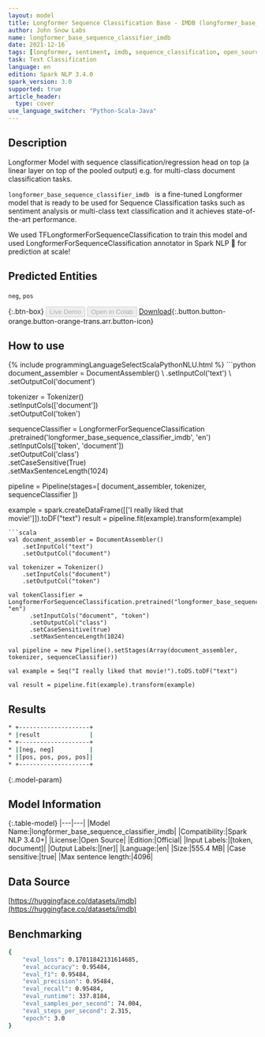 ```yaml
---
layout: model
title: Longformer Sequence Classification Base - IMDB (longformer_base_sequence_classifier_imdb)
author: John Snow Labs
name: longformer_base_sequence_classifier_imdb
date: 2021-12-16
tags: [longformer, sentiment, imdb, sequence_classification, open_source, en, english]
task: Text Classification
language: en
edition: Spark NLP 3.4.0
spark_version: 3.0
supported: true
article_header:
  type: cover
use_language_switcher: "Python-Scala-Java"
---
```


## Description

Longformer Model with sequence classification/regression head on top (a linear layer on top of the pooled output) e.g. for multi-class document classification tasks.

`longformer_base_sequence_classifier_imdb ` is a fine-tuned Longformer model that is ready to be used for Sequence Classification tasks such as sentiment analysis or multi-class text classification and it achieves state-of-the-art performance. 

We used TFLongformerForSequenceClassification to train this model and used LongformerForSequenceClassification annotator in Spark NLP 🚀 for prediction at scale!

## Predicted Entities

`neg`, `pos`

{:.btn-box}
<button class="button button-orange" disabled>Live Demo</button>
<button class="button button-orange" disabled>Open in Colab</button>
[Download](https://s3.amazonaws.com/auxdata.johnsnowlabs.com/public/models/longformer_base_sequence_classifier_imdb_en_3.4.0_3.0_1639657174847.zip){:.button.button-orange.button-orange-trans.arr.button-icon}

## How to use



<div class="tabs-box" markdown="1">
{% include programmingLanguageSelectScalaPythonNLU.html %}
```python
document_assembler = DocumentAssembler() \
    .setInputCol('text') \
    .setOutputCol('document')

tokenizer = Tokenizer() \
    .setInputCols(['document']) \
    .setOutputCol('token')

sequenceClassifier = LongformerForSequenceClassification \
      .pretrained('longformer_base_sequence_classifier_imdb', 'en') \
      .setInputCols(['token', 'document']) \
      .setOutputCol('class') \
      .setCaseSensitive(True) \
      .setMaxSentenceLength(1024)

pipeline = Pipeline(stages=[
    document_assembler,
    tokenizer,
    sequenceClassifier
])

example = spark.createDataFrame([['I really liked that movie!']]).toDF("text")
result = pipeline.fit(example).transform(example)
```
```scala
val document_assembler = DocumentAssembler()
    .setInputCol("text")
    .setOutputCol("document")

val tokenizer = Tokenizer()
    .setInputCols("document")
    .setOutputCol("token")

val tokenClassifier = LongformerForSequenceClassification.pretrained("longformer_base_sequence_classifier_imdb", "en")
      .setInputCols("document", "token")
      .setOutputCol("class")
      .setCaseSensitive(true)
      .setMaxSentenceLength(1024)

val pipeline = new Pipeline().setStages(Array(document_assembler, tokenizer, sequenceClassifier))

val example = Seq("I really liked that movie!").toDS.toDF("text")

val result = pipeline.fit(example).transform(example)
```
</div>

## Results

```bash
* +--------------------+
* |result              |
* +--------------------+
* |[neg, neg]          |
* |[pos, pos, pos, pos]|
* +--------------------+
```

{:.model-param}
## Model Information

{:.table-model}
|---|---|
|Model Name:|longformer_base_sequence_classifier_imdb|
|Compatibility:|Spark NLP 3.4.0+|
|License:|Open Source|
|Edition:|Official|
|Input Labels:|[token, document]|
|Output Labels:|[ner]|
|Language:|en|
|Size:|555.4 MB|
|Case sensitive:|true|
|Max sentence length:|4096|

## Data Source

[https://huggingface.co/datasets/imdb](https://huggingface.co/datasets/imdb)

## Benchmarking

```bash
{
	"eval_loss": 0.17011842131614685,
	"eval_accuracy": 0.95484,
	"eval_f1": 0.95484,
	"eval_precision": 0.95484,
	"eval_recall": 0.95484,
	"eval_runtime": 337.8184,
	"eval_samples_per_second": 74.004,
	"eval_steps_per_second": 2.315,
	"epoch": 3.0
}
```